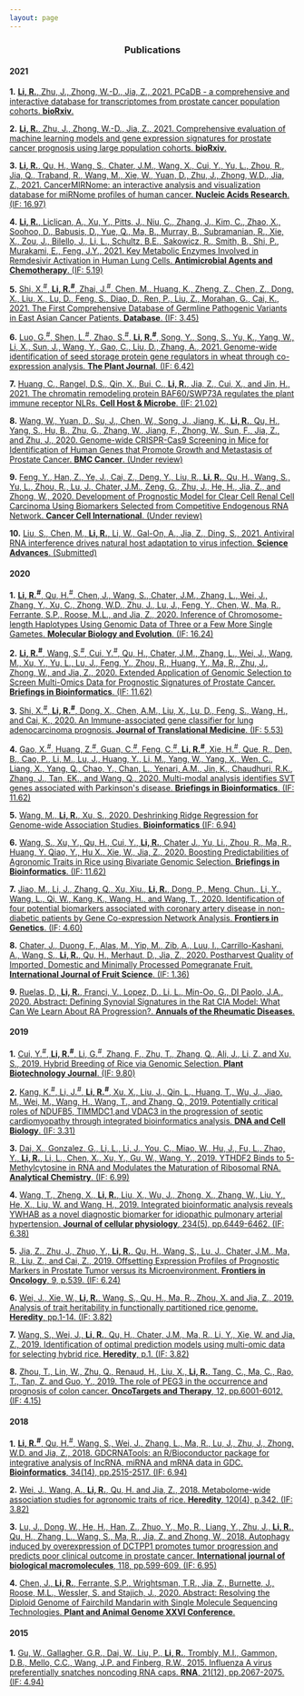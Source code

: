 ```yaml
---
layout: page
---
```


<div align="center"><h3>Publications</h3></div>


#### 2021

**1.** [**<ins>Li, R.</ins>**, Zhu, J., Zhong, W.-D., Jia, Z., 2021. PCaDB - a comprehensive and interactive database for transcriptomes from prostate cancer population cohorts. **<ins>bioRxiv</ins>**.](https://doi.org/10.1101/2021.06.29.449134) 

**2.** [**<ins>Li, R.</ins>**, Zhu, J., Zhong, W.-D., Jia, Z., 2021. Comprehensive evaluation of machine learning models and gene expression signatures for prostate cancer prognosis using large population cohorts. **<ins>bioRxiv</ins>**.](https://doi.org/10.1101/2021.07.02.450975)  

**3.** [**<ins>Li, R.</ins>**, Qu, H., Wang, S., Chater, J.M., Wang, X., Cui, Y., Yu, L., Zhou, R., Jia, Q., Traband, R., Wang, M., Xie, W., Yuan, D., Zhu, J., Zhong, W.D., Jia, Z., 2021. CancerMIRNome: an interactive analysis and visualization database for miRNome profiles of human cancer. **<ins>Nucleic Acids Research</ins>**. (IF: 16.97)](https://doi.org/10.1093/nar/gkab784) 

**4.** [**<ins>Li, R.</ins>**, Liclican, A., Xu, Y., Pitts, J., Niu, C., Zhang, J., Kim, C., Zhao, X., Soohoo, D., Babusis, D., Yue, Q., Ma, B., Murray, B., Subramanian, R., Xie, X., Zou, J., Bilello, J., Li, L., Schultz, B.E., Sakowicz, R., Smith, B., Shi, P., Murakami, E., Feng, J.Y., 2021. Key Metabolic Enzymes Involved in Remdesivir Activation in Human Lung Cells. **<ins>Antimicrobial Agents and Chemotherapy</ins>**. (IF: 5.19)](https://doi.org/10.1128/AAC.00602-2) 

**5.** [Shi, X.<sup>#</sup>, **<ins>Li, R.</ins><sup>#</sup>**, Zhai, J.<sup>#</sup>, Chen, M., Huang, K., Zheng, Z., Chen, Z., Dong, X., Liu, X., Lu, D., Feng, S., Diao, D., Ren, P., Liu, Z., Morahan, G., Cai, K., 2021. The First Comprehensive Database of Germline Pathogenic Variants in East Asian Cancer Patients. **<ins>Database</ins>**. (IF: 3.45)](https://academic.oup.com/database) 

**6.** [Luo, G.<sup>#</sup>, Shen, L.<sup>#</sup>, Zhao, S.<sup>#</sup>, **<ins>Li, R.</ins><sup>#</sup>**, Song, Y., Song, S., Yu, K., Yang, W., Li, X., Sun, J., Wang, Y., Gao, C., Liu, D., Zhang, A., 2021. Genome-wide identification of seed storage protein gene regulators in wheat through co-expression analysis. **<ins>The Plant Journal</ins>**. (IF: 6.42)](https://onlinelibrary.wiley.com/journal/1365313x) 

**7.** [Huang, C., Rangel, D.S., Qin, X., Bui, C., **<ins>Li, R.</ins>**, Jia, Z., Cui, X., and Jin, H., 2021. The chromatin remodeling protein BAF60/SWP73A regulates the plant immune receptor NLRs. **<ins>Cell Host & Microbe</ins>**. (IF: 21.02)](https://doi.org/10.1016/j.chom.2021.01.005) 

**8.** [Wang, W., Yuan, D., Su, J., Chen, W., Song, J., Jiang, K., **<ins>Li, R.</ins>**, Qu, H., Yang, S., Hu, B., Zhu, G., Zhang, W., Jiang, F., Zhong, W., Sun, F., Jia, Z., and Zhu, J., 2020. Genome-wide CRISPR-Cas9 Screening in Mice for Identification of Human Genes that Promote Growth and Metastasis of Prostate Cancer. **<ins>BMC Cancer</ins>**. (Under review)](https://bmccancer.biomedcentral.com/)  

**9.** [Feng, Y., Han, Z., Ye, J., Cai, Z., Deng, Y., Liu, R., **<ins>Li, R.</ins>**, Qu, H., Wang, S., Yu, L., Zhou, R., Lu, J., Chater, J.M., Zeng, G., Zhu, J., He, H., Jia, Z., and Zhong, W., 2020. Development of Prognostic Model for Clear Cell Renal Cell Carcinoma Using Biomarkers Selected from Competitive Endogenous RNA Network. **<ins>Cancer Cell International</ins>**. (Under review)](https://cancerci.biomedcentral.com/)  

**10.** [Liu, S., Chen, M., **<ins>Li, R.</ins>**, Li, W., Gal-On, A., Jia, Z., Ding, S., 2021. Antiviral RNA interference drives natural host adaptation to virus infection. **<ins>Science Advances</ins>**. (Submitted)](https://advances.sciencemag.org/)  


#### 2020

**1.** [**<ins>Li, R.</ins><sup>#</sup>**, Qu, H.<sup>#</sup>, Chen, J., Wang, S., Chater, J.M., Zhang, L., Wei, J., Zhang, Y., Xu, C., Zhong, W.D., Zhu, J., Lu, J., Feng, Y., Chen, W., Ma, R., Ferrante, S.P., Roose, M.L., and Jia, Z., 2020. Inference of Chromosome-length Haplotypes Using Genomic Data of Three or a Few More Single Gametes. **<ins>Molecular Biology and Evolution</ins>**. (IF: 16.24)](https://doi.org/10.1093/molbev/msaa176)  

**2.** [**<ins>Li, R.</ins><sup>#</sup>**, Wang, S.<sup>#</sup>, Cui, Y.<sup>#</sup>, Qu, H., Chater, J.M., Zhang, L., Wei, J., Wang, M., Xu, Y., Yu, L., Lu, J., Feng, Y., Zhou, R., Huang, Y., Ma, R., Zhu, J., Zhong, W., and Jia, Z., 2020. Extended Application of Genomic Selection to Screen Multi-Omics Data for Prognostic Signatures of Prostate Cancer. **<ins>Briefings in Bioinformatics</ins>**. (IF: 11.62)](https://doi.org/10.1093/bib/bbaa197)  

**3.** [Shi, X.<sup>#</sup>, **<ins>Li, R.</ins><sup>#</sup>**, Dong, X., Chen, A.M., Liu, X., Lu, D., Feng, S., Wang, H., and Cai, K., 2020. An Immune-associated gene classifier for lung adenocarcinoma prognosis. **<ins>Journal of Translational Medicine</ins>**. (IF: 5.53)](https://doi.org/10.1186/s12967-020-02233-y)  

**4.** [Gao, X.<sup>#</sup>, Huang, Z.<sup>#</sup>, Guan, C.<sup>#</sup>, Feng, C.<sup>#</sup>, **<ins>Li, R.</ins><sup>#</sup>**, Xie, H.<sup>#</sup>, Que, R., Den, B., Cao, P., Li, M., Lu, J., Huang, Y., Li, M., Yang, W., Yang, X., Wen, C., Liang, X., Yang, Q., Chao, Y., Chan, L., Yenari, A.M., Jin, K.,  Chaudhuri, R.K., Zhang, J., Tan, EK., and Wang, Q., 2020. Multi-modal analysis identifies SVT genes associated with Parkinson's disease. **<ins>Briefings in Bioinformatics</ins>**. (IF: 11.62)](https://academic.oup.com/bib)  

**5.** [Wang, M., **<ins>Li, R.</ins>**, Xu, S., 2020. Deshrinking Ridge Regression for Genome-wide Association Studies. **<ins>Bioinformatics</ins>** (IF: 6.94)](https://doi.org/10.1093/bioinformatics/btaa345) 

**6.** [Wang, S., Xu, Y., Qu, H., Cui, Y., **<ins>Li, R.</ins>**, Chater J., Yu, Li., Zhou, R., Ma, R., Huang, Y. Qiao, Y., Hu X., Xie, W., Jia, Z., 2020. Boosting Predictabilities of Agronomic Traits in Rice using Bivariate Genomic Selection. **<ins>Briefings in Bioinformatics</ins>**. (IF: 11.62)](https://academic.oup.com/bib/article/doi/10.1093/bib/bbaa103/5867560?guestAccessKey=c06470c6-19c9-48e8-a821-f5eb870eb23b)  

**7.** [Jiao, M., Li, J., Zhang, Q., Xu, Xiu., **<ins>Li, R.</ins>**, Dong, P., Meng, Chun., Li, Y., Wang, L., Qi, W., Kang, K., Wang, H., and Wang, T., 2020. Identification of four potential biomarkers associated with coronary artery disease in non-diabetic patients by Gene Co-expression Network Analysis. **<ins>Frontiers in Genetics</ins>**. (IF: 4.60)](https://www.frontiersin.org/articles/10.3389/fgene.2020.00542/full)  

**8.** [Chater, J., Duong, F., Alas, M., Yip, M., Zib, A., Luu, I., Carrillo-Kashani, A., Wang, S., **<ins>Li, R.</ins>**, Qu, H., Merhaut, D., Jia, Z., 2020. Postharvest Quality of Imported, Domestic and Minimally Processed Pomegranate Fruit. **<ins>International Journal of Fruit Science</ins>**. (IF: 1.36)](https://www.tandfonline.com/doi/full/10.1080/15538362.2020.1734896)  

**9.** [Ruelas, D., **<ins>Li, R.</ins>**, Franci, V., Lopez, D., Li, L., Min-Oo, G., DI Paolo, J.A., 2020. Abstract: Defining Synovial Signatures in the Rat CIA Model: What Can We Learn About RA Progression?. **<ins>Annuals of the Rheumatic Diseases</ins>**.](https://ard.bmj.com/content/79/Suppl_1/247.2)  


#### 2019

**1.** [Cui, Y.<sup>#</sup>, **<ins>Li, R.</ins><sup>#</sup>**, Li, G.<sup>#</sup>, Zhang, F., Zhu, T., Zhang, Q., Ali, J., Li, Z. and Xu, S., 2019. Hybrid Breeding of Rice via Genomic Selection. **<ins>Plant Biotechnology Journal</ins>**. (IF: 9.80)](https://onlinelibrary.wiley.com/doi/full/10.1111/pbi.13170)  

**2.** [Kang, K.<sup>#</sup>, Li, J.<sup>#</sup>, **<ins>Li, R.</ins><sup>#</sup>**, Xu, X., Liu, J., Qin, L., Huang, T., Wu, J., Jiao, M., Wei, M., Wang, H., Wang, T., and Zhang, Q., 2019. Potentially critical roles of NDUFB5, TIMMDC1,and VDAC3 in the progression of septic cardiomyopathy through integrated bioinformatics analysis. **<ins>DNA and Cell Biology</ins>**. (IF: 3.31)](https://www.liebertpub.com/doi/10.1089/dna.2019.4859)  

**3.** [Dai, X., Gonzalez, G., Li, L., Li, J., You, C., Miao, W., Hu, J., Fu, L., Zhao, Y., **<ins>Li, R.</ins>**, Li, L., Chen, X.,  Xu, Y., Gu, W., Wang, Y., 2019. YTHDF2 Binds to 5-Methylcytosine in RNA and Modulates the Maturation of Ribosomal RNA. **<ins>Analytical Chemistry</ins>**. (IF: 6.99)](https://pubs.acs.org/doi/abs/10.1021/acs.analchem.9b04505)  

**4.** [Wang, T., Zheng, X., **<ins>Li, R.</ins>**, Liu, X., Wu, J., Zhong, X., Zhang, W., Liu, Y., He, X., Liu, W. and Wang, H., 2019. Integrated bioinformatic analysis reveals YWHAB as a novel diagnostic biomarker for idiopathic pulmonary arterial hypertension. **<ins>Journal of cellular physiology</ins>**, 234(5), pp.6449-6462. (IF: 6.38)](https://doi.org/10.1002/jcp.27381)  

**5.** [Jia, Z., Zhu, J., Zhuo, Y., **<ins>Li, R.</ins>**, Qu, H., Wang, S., Lu, J., Chater, J.M., Ma, R., Liu, Z., and Cai, Z., 2019. Offsetting Expression Profiles of Prognostic Markers in Prostate Tumor versus its Microenvironment. **<ins>Frontiers in Oncology</ins>**, 9, p.539. (IF: 6.24)](https://doi.org/10.3389/fonc.2019.00539)  

**6.** [Wei, J., Xie, W., **<ins>Li, R.</ins>**, Wang, S., Qu, H., Ma, R., Zhou, X. and Jia, Z., 2019. Analysis of trait heritability in functionally partitioned rice genome. **<ins>Heredity</ins>**, pp.1-14. (IF: 3.82)](https://www.nature.com/articles/s41437-019-0244-9)  

**7.** [Wang, S., Wei, J., **<ins>Li, R.</ins>**, Qu, H., Chater, J.M., Ma, R., Li, Y., Xie, W. and Jia, Z., 2019. Identification of optimal prediction models using multi-omic data for selecting hybrid rice. **<ins>Heredity</ins>**, p.1. (IF: 3.82)](https://www.nature.com/articles/s41437-019-0210-6)  

**8.** [Zhou, T., Lin, W., Zhu, Q., Renaud, H., Liu, X., **<ins>Li, R.</ins>**, Tang, C., Ma, C., Rao, T., Tan, Z. and Guo, Y., 2019. The role of PEG3 in the occurrence and prognosis of colon cancer. **<ins>OncoTargets and Therapy</ins>**, 12, pp.6001-6012. (IF: 4.15)](https://doi.org/10.2147/OTT.S208060)  


#### 2018

**1.** [**<ins>Li, R.</ins><sup>#</sup>**, Qu, H.<sup>#</sup>, Wang, S., Wei, J., Zhang, L., Ma, R., Lu, J., Zhu, J., Zhong, W.D. and Jia, Z., 2018. GDCRNATools: an R/Bioconductor package for integrative analysis of lncRNA, miRNA and mRNA data in GDC. **<ins>Bioinformatics</ins>**, 34(14), pp.2515-2517. (IF: 6.94)](https://academic.oup.com/bioinformatics/article/34/14/2515/4917355)  

**2.** [Wei, J., Wang, A., **<ins>Li, R.</ins>**, Qu, H. and Jia, Z., 2018. Metabolome-wide association studies for agronomic traits of rice. **<ins>Heredity</ins>**, 120(4), p.342. (IF: 3.82)](https://www.nature.com/articles/s41437-017-0032-3)  

**3.** [Lu, J., Dong, W., He, H., Han, Z., Zhuo, Y., Mo, R., Liang, Y., Zhu, J., **<ins>Li, R.</ins>**, Qu, H., Zhang, L., Wang, S., Ma, R., Jia, Z. and Zhong, W., 2018. Autophagy induced by overexpression of DCTPP1 promotes tumor progression and predicts poor clinical outcome in prostate cancer. **<ins>International journal of biological macromolecules</ins>**, 118, pp.599-609. (IF: 6.95)](https://doi.org/10.1016/j.ijbiomac.2018.06.005)  

**4.** [Chen, J., **<ins>Li, R.</ins>**, Ferrante, S.P., Wrightsman, T.R., Jia, Z., Burnette, J., Roose, M.L., Wessler, S. and Stajich, J., 2020. Abstract: Resolving the Diploid Genome of Fairchild Mandarin with Single Molecule Sequencing Technologies. **<ins>Plant and Animal Genome XXVI Conference</ins>**.](https://pag.confex.com/pag/xxvi/meetingapp.cgi/Paper/31388) 


#### 2015

**1.** [Gu, W., Gallagher, G.R., Dai, W., Liu, P., **<ins>Li, R.</ins>**, Trombly, M.I., Gammon, D.B., Mello, C.C., Wang, J.P. and Finberg, R.W., 2015. Influenza A virus preferentially snatches noncoding RNA caps. **<ins>RNA</ins>**, 21(12), pp.2067-2075. (IF: 4.94)](https://rnajournal.cshlp.org/content/21/12/2067.full)  
